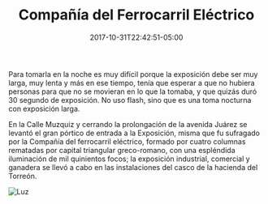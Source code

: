 ﻿---
title: "Compañía del Ferrocarril Eléctrico"
description: "Portada que da acceso a la Exposición, Feria del algodón 1925"
slug: "j"
image: pic06.jpg
keywords: ""
categories: 
    - ""
    - ""
date: 2017-10-31T22:42:51-05:00
draft: false
---
Para tomarla en la noche es muy difícil porque la exposición debe ser muy larga, muy lenta y más en ese tiempo, tenía que esperar a que no hubiera personas para que no se movieran en lo que la tomaba, y que quizás duró 30 segundo de exposición. No uso flash, sino que es una toma nocturna con exposición larga.

En la Calle Muzquiz y cerrando la prolongación de la avenida Juárez se levantó el gran pórtico de entrada a la Exposición, misma que fu sufragado por la Compañía del ferrocarril eléctrico, formado por cuatro columnas rematadas por capital triangular greco-romano, con una espléndida iluminación de mil quinientos focos; 
la exposición industrial, comercial y ganadera se llevó a cabo en las instalaciones del casco de la hacienda del Torreón.

![Luz](https://claudiaguerreros.github.io/juliososa/img/pic06.jpg)
